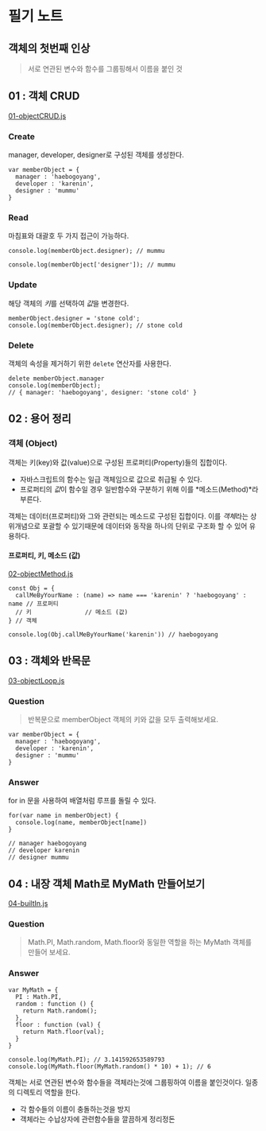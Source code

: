 # 필기 노트

## 객체의 첫번째 인상

> 서로 연관된 변수와 함수를 그룹핑해서 이름을 붙인 것

## 01 : 객체 CRUD 

[01-objectCRUD.js](https://github.com/kjkandrea/egoing-javascript-OOP/blob/master/01-objectCRUD.js)

### Create

manager, developer, designer로 구성된 객체를 생성한다.

```
var memberObject = {
  manager : 'haebogoyang',
  developer : 'karenin',
  designer : 'mummu'
}
```

### Read

마침표와 대괄호 두 가지 접근이 가능하다.

```
console.log(memberObject.designer); // mummu
```

```
console.log(memberObject['designer']); // mummu
```

### Update

해당 객체의 *키*를 선택하여 *값*을 변경한다.

```
memberObject.designer = 'stone cold';
console.log(memberObject.designer); // stone cold
```

### Delete 

객체의 속성을 제거하기 위한 `delete` 연산자를 사용한다.

```
delete memberObject.manager
console.log(memberObject);
// { manager: 'haebogoyang', designer: 'stone cold' }
```

## 02 : 용어 정리

### 객체 (Object)

객체는 키(key)와 값(value)으로 구성된 프로퍼티(Property)들의 집합이다.

* 자바스크립트의 함수는 일급 객체임으로 값으로 취급될 수 있다.
* 프로퍼티의 *값*이 함수일 경우 일반함수와 구분하기 위해 이를 *메소드(Method)*라 부른다.

객체는 데이터(프로퍼티)와 그와 관련되는 메소드로 구성된 집합이다. 이를 *객체*라는 상위개념으로 포괄할 수 있기때문에 데이터와 동작을 하나의 단위로 구조화 할 수 있어 유용하다.

#### 프로퍼티, 키, 메소드 (값) 

[02-objectMethod.js](https://github.com/kjkandrea/egoing-javascript-OOP/blob/master/02-objectMethod.js)

```
const Obj = {
  callMeByYourName : (name) => name === 'karenin' ? 'haebogoyang' : name // 프로퍼티
  // 키               // 메소드 (값)
} // 객체

console.log(Obj.callMeByYourName('karenin')) // haebogoyang
```

## 03 : 객체와 반목문

[03-objectLoop.js](https://github.com/kjkandrea/egoing-javascript-OOP/blob/master/03-objectLoop.js)

### Question

> 반복문으로 memberObject 객체의 키와 값을 모두 출력해보세요.

```
var memberObject = {
  manager : 'haebogoyang',
  developer : 'karenin',
  designer : 'mummu'
}
```

### Answer

for in 문을 사용하여 배열처럼 루프를 돌릴 수 있다.

```
for(var name in memberObject) {
  console.log(name, memberObject[name])
}

// manager haebogoyang
// developer karenin
// designer mummu
```

## 04 : 내장 객체 Math로 MyMath 만들어보기

[04-builtIn.js](https://github.com/kjkandrea/egoing-javascript-OOP/blob/master/04-builtIn.js)

### Question

> Math.PI, Math.random, Math.floor와 동일한 역할을 하는 MyMath 객체를 만들어 보세요.

### Answer

```
var MyMath = {
  PI : Math.PI,
  random : function () {
    return Math.random();
  },
  floor : function (val) {
    return Math.floor(val);
  }
}
```
```
console.log(MyMath.PI); // 3.141592653589793
console.log(MyMath.floor(MyMath.random() * 10) + 1); // 6
```

객체는 서로 연관된 변수와 함수들을 객체라는것에 그룹핑하여 이름을 붙인것이다. 일종의 디렉토리 역할을 한다.

* 각 함수들의 이름이 충돌하는것을 방지
* 객체라는 수납상자에 관련함수들을 깔끔하게 정리정돈